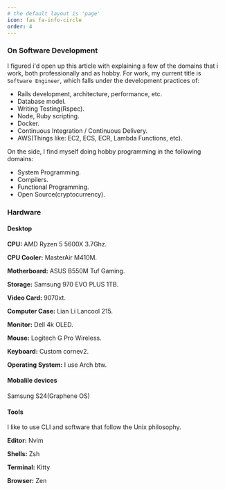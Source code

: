 ```yaml
---
# the default layout is 'page'
icon: fas fa-info-circle
order: 4
---
```


### On Software Development

I figured i'd open up this article with explaining a few of the domains that i work, both professionally and as hobby. For work, my current title is `Software Engineer`, which falls under the development practices of:

* Rails development, architecture, performance, etc.
* Database model.
* Writing Testing(Rspec).
* Node, Ruby scripting.
* Docker.
* Continuous Integration / Continuous Delivery.
* AWS(Things like: EC2, ECS, ECR, Lambda Functions, etc).

On the side, I find myself doing hobby programming in the following domains:

* System Programming.
* Compilers.
* Functional Programming.
* Open Source(cryptocurrency).

### Hardware

#### Desktop

**CPU:** AMD Ryzen 5 5600X 3.7Ghz.

**CPU Cooler:** MasterAir M410M.

**Motherboard:** ASUS B550M Tuf Gaming.

**Storage:** Samsung 970 EVO PLUS 1TB.

**Video Card:** 9070xt.

**Computer Case:** Lian Li Lancool 215.

**Monitor:** Dell 4k OLED.

**Mouse:** Logitech G Pro Wireless.

**Keyboard:** Custom cornev2.

**Operating System:** I use Arch btw.

#### Mobalile devices

Samsung S24(Graphene OS)

#### Tools

I like to use CLI and software that follow the Unix philosophy.

**Editor:** Nvim

**Shells:** Zsh

**Terminal:** Kitty

**Browser:** Zen




